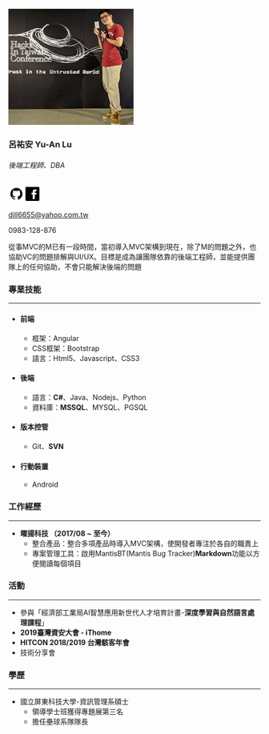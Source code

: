 ![完蛋了](/Image/YA.jpg "2019駭客年會")
<h3> 呂祐安 Yu-An Lu </h3>
<h6> 後端工程師、DBA </h6>

[![Github](/Image/github.png "Github")](https://github.com/YouAnLyu)[![FB](/Image/facebook.png "FB")](https://www.facebook.com/profile.php?id=100001874989356)

dill6655@yahoo.com.tw

0983-128-876

從事MVC的M已有一段時間，當初導入MVC架構到現在，除了M的問題之外，也協助VC的問題排解與UI/UX。目標是成為讓團隊依靠的後端工程師，並能提供團隊上的任何協助，不會只能解決後端的問題

### 專業技能 ###
---
- #### 前端 ####
  - 框架：Angular
  - CSS框架：Bootstrap
  - 語言：Html5、Javascript、CSS3

- #### 後端 ####
  - 語言：**C#**、Java、Nodejs、Python
  - 資料庫：**MSSQL**、MYSQL、PGSQL

- #### 版本控管 ####
  - Git、**SVN**

- #### 行動裝置 ####
  - Android

### 工作經歷 ###
---
- **曜揚科技 （2017/08 ~ 至今）**
  - 整合產品：整合多項產品時導入MVC架構，使開發者專注於各自的職責上
  - 專案管理工具：啟用MantisBT(Mantis Bug Tracker)**Markdown**功能以方便閱讀每個項目

### 活動 ###
---
- 參與「經濟部工業局AI智慧應用新世代人才培育計畫-**深度學習與自然語言處理課程**」
- **2019臺灣資安大會 - iThome**
- **HITCON 2018/2019 台灣駭客年會**
- 技術分享會

### 學歷 ###
---
- 國立屏東科技大學-資訊管理系碩士
  - 領導學士班獲得專題展第三名
  - 擔任壘球系隊隊長
